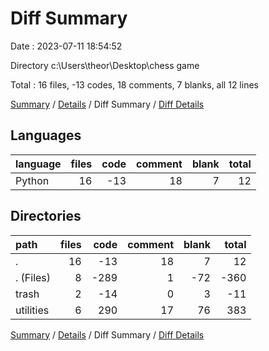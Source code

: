 # Diff Summary

Date : 2023-07-11 18:54:52

Directory c:\\Users\\theor\\Desktop\\chess game

Total : 16 files,  -13 codes, 18 comments, 7 blanks, all 12 lines

[Summary](results.md) / [Details](details.md) / Diff Summary / [Diff Details](diff-details.md)

## Languages
| language | files | code | comment | blank | total |
| :--- | ---: | ---: | ---: | ---: | ---: |
| Python | 16 | -13 | 18 | 7 | 12 |

## Directories
| path | files | code | comment | blank | total |
| :--- | ---: | ---: | ---: | ---: | ---: |
| . | 16 | -13 | 18 | 7 | 12 |
| . (Files) | 8 | -289 | 1 | -72 | -360 |
| trash | 2 | -14 | 0 | 3 | -11 |
| utilities | 6 | 290 | 17 | 76 | 383 |

[Summary](results.md) / [Details](details.md) / Diff Summary / [Diff Details](diff-details.md)